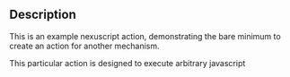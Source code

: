 ## Description

This is an example nexuscript action, demonstrating the bare minimum to create an action for another mechanism.

This particular action is designed to execute arbitrary javascript
